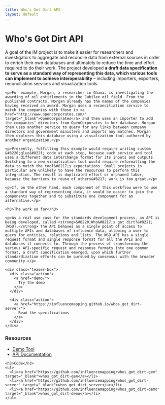 ```yaml
---
title: Who's Got Dirt API
layout: default
---
```


<h1 class="page-heading">Who's Got Dirt API</h1>

<div class="row">
  <div class="col-md-8">
    <p>A goal of the IM project is to make it easier for researchers and investigators to aggregate and reconcile data from external sources in order to enrich their own databases and ultimately to reduce the time and effort required to do their work. The project developed <strong>a draft data specification to serve as a standard way of representing this data, which various tools can implement to achieve interoperability</strong> &#8211; including importers, exporters, reconciliation services and visualization tools.</p>
    
    <p>For example, Morgan, a researcher in Ghana, is investigating the awarding of oil entitlements in the Jubilee oil field. From the published contracts, Morgan already has the names of the companies having received an award. Morgan uses a reconciliation service to match the companies with those in <a href="http://www.opencorporates.com/" target="_blank">OpenCorporates</a> and then uses an importer to add the companies’ directors from OpenCorporates to her database. Morgan then uses another service to query for any links between company directors and government ministers and imports any matches. Morgan then explores this database using a visualization tool authored by another organization.</p>
    
    <p>Presently, fulfilling this example would require writing custom &#8220;glue&#8221; code at each step, because each service and tool uses a different data interchange format for its inputs and outputs. Switching to a new visualization tool would require reformatting the data to match the tool&#8217;s expectations. Small projects in particular are unlikely to have the resources to perform this integration. The result is duplicated effort or orphaned labor, because the barriers to reuse of others&#8217; work is too great.</p>
    
    <p>If, on the other hand, each component of this workflow were to use a standard way of representing data, it would be easier to join the components together and to substitute one component for an alternative.</p>
    
    <h3>The work so far</h3>
    
    <p>As a real use case for the standards development process, an API is being developed, called <strong>&#8220;Who&#8217;s got dirt?&#8221; (WGD).</strong> The API behaves as a single point of access to multiple APIs and databases of influence data, allowing a user to query for entities, relations and lists. The WGD API has a single request format and single response format for all the APIs and databases it connects to. Through the process of transforming the various API-specific request and response formats into one common format, a draft specification emerged, upon which further standardization efforts can be pursued by consensus with the broader community.</p>

    <div class="teaser-box">
      <div class="action">
        <a href="demo/">
          Try the demo
        </a>
      </div>

      <div class="action">
        <a href="https://influencemapping.github.io/whos_got_dirt-server/">
          Read the specifications
        </a>
      </div>
    </div>
  </div>
  <div class="col-md-4">
    <h3>Resources</h3>
    <ul>
      <li><a href="demo/">Demo Tool</a></li>
      <li><a href="https://influencemapping.github.io/whos_got_dirt-server/">API Documentation</a></li>
    </ul>

    <h3>Code</h3>
    <ul>
      <li><a href="https://github.com/influencemapping/whos_got_dirt-gem" target="_blank">whos_got_dirt-gem</a></li>
      <li><a href="https://github.com/influencemapping/whos_got_dirt-server" target="_blank">whos_got_dirt-server</a></li>
      <li><a href="https://github.com/influencemapping/whos_got_dirt-demo" target="_blank">whos_got_dirt-demo</a></li>
    </ul>
  </div>
</div>

